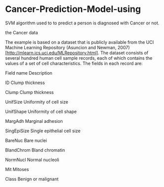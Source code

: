 # Cancer-Prediction-Model-using
SVM algorithm used to to predict a person is diagnosed with Cancer or not.


the Cancer data


The example is based on a dataset that is publicly available from the UCI Machine Learning Repository (Asuncion and Newman, 2007)[http://mlearn.ics.uci.edu/MLRepository.html]. The dataset consists of several hundred human cell sample records, each of which contains the values of a set of cell characteristics. The fields in each record are:

Field name	Description

ID	Clump thickness

Clump	Clump thickness

UnifSize	Uniformity of cell size

UnifShape	Uniformity of cell shape

MargAdh	Marginal adhesion

SingEpiSize	Single epithelial cell size

BareNuc	Bare nuclei

BlandChrom	Bland chromatin

NormNucl	Normal nucleoli

Mit	Mitoses

Class	Benign or malignant
